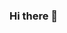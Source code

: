 ### Hi there 👋

<!--
**Yogeshchitampalle/Yogeshchitampalle** is a ✨ _special_ ✨ repository because its `README.md` (this file) appears on your GitHub profile.

Here are some ideas to get you started:

- 🔭 I’m currently working on FED

- 🌱 I’m Also currently learning Full Stack Web Development

- 🤔 I’m looking for Job where i can Start may Career in IT ...

- 📫 How to reach me: ...chitampalle_yogesh_tanajirao ![image](https://user-images.githubusercontent.com/86973304/185805195-84d7adf2-beab-4ea0-9cef-1f45c8d7d24f.png)

- 😄 Pronouns: ...Raja

- ⚡ F I am Mechanical Engineer 2019 Batch



![image](https://user-images.githubusercontent.com/86973304/185805370-a5110c9b-4884-4188-a48f-b52e8a35f6e9.png)



-->
